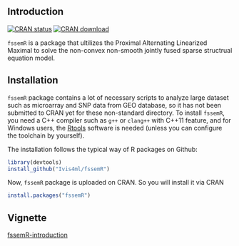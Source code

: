 ## Introduction
[![CRAN status](https://www.r-pkg.org/badges/version/fssemR)](https://cran.r-project.org/package=fssemR)
[![CRAN download](https://cranlogs.r-pkg.org/badges/fssemR)](https://cranlogs.r-pkg.org/badges/fssemR)


`fssemR` is a package that ultilizes the Proximal Alternating Linearized Maximal to solve the 
non-convex non-smooth jointly fused sparse structrual equation model. 

## Installation

`fssemR` package contains a lot of necessary scripts to analyze large dataset such as microarray and SNP data
from GEO database, so it has not been submitted to CRAN yet for these non-standard directory.
To install `fssemR`, you need a C++ compiler such as `g++` or `clang++` with C++11 feature,
and for Windows users, the [Rtools](https://cran.r-project.org/bin/windows/Rtools/index.html)
software is needed (unless you can configure the toolchain by yourself).

The installation follows the typical way of R packages on Github:

```r
library(devtools)
install_github("Ivis4ml/fssemR")
```

Now, `fssemR` package is uploaded on CRAN. So you will install it via CRAN 

```r
install.packages("fssemR")
```

## Vignette
[fssemR-introduction](https://drive.google.com/drive/folders/1nhN1BMbVGUvB15Ao5JAnLDrs_eNE2hqj)